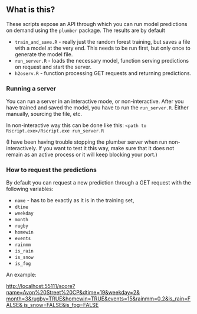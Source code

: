 ## What is this?

These scripts expose an API through which you can run model predictions on
demand using the `plumber` package. The results are by default

* `train_and_save.R` - really just the random forest training, but saves a file
 with a model at the very end. This needs to be run first, but only once to
 generate the model file.
* `run_server.R` - loads the necessary model, function serving predictions on
request and start the server.
* `h2oserv.R` - function processing GET requests and returning predictions.

### Running a server

You can run a server in an interactive mode, or non-interactive. After you have
trained and saved the model, you have to run the `run_server.R`. Either
manually, sourcing the file, etc.

In non-interactive way this can be done like this:
`<path to Rscript.exe>/Rscript.exe run_server.R`

(I have been having trouble stopping the plumber server when run
non-interactively. If you want to test it this way, make sure that it does not
remain as an active process or it will keep blocking your port.)

### How to request the predictions

By default you can request a new prediction through a GET request with the
following variables:
* `name` - has to be exactly as it is in the training set,
* `dtime`
* `weekday`
* `month`
* `rugby`
* `homewin`
* `events`
* `rainmm`
* `is_rain`
* `is_snow`
* `is_fog`

An example:

[http://localhost:55111/score?name=Avon%20Street%20CP&dtime=19&weekday=2&
month=3&rugby=TRUE&homewin=TRUE&events=15&rainmm=0.2&is_rain=FALSE&
is_snow=FALSE&is_fog=FALSE](http://localhost:55111/score?name=Avon%20Street%20CP&dtime=19&weekday=2&month=3&rugby=TRUE&homewin=TRUE&events=15&rainmm=0.2&is_rain=FALSE&is_snow=FALSE&is_fog=FALSE)
